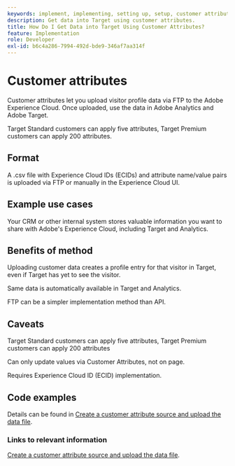 ```yaml
---
keywords: implement, implementing, setting up, setup, customer attributes
description: Get data into Target using customer attributes.
title: How Do I Get Data into Target Using Customer Attributes?
feature: Implementation
role: Developer
exl-id: b6c4a286-7994-492d-bde9-346af7aa314f
---
```

# Customer attributes

Customer attributes let you upload visitor profile data via FTP to the Adobe Experience Cloud. Once uploaded, use the data in Adobe Analytics and Adobe Target.

Target Standard customers can apply five attributes, Target Premium customers can apply 200 attributes.

## Format

A .csv file with Experience Cloud IDs (ECIDs) and attribute name/value pairs is uploaded via FTP or manually in the Experience Cloud UI.

## Example use cases

Your CRM or other internal system stores valuable information you want to share with Adobe's Experience Cloud, including Target and Analytics.

## Benefits of method

Uploading customer data creates a profile entry for that visitor in Target, even if Target has yet to see the visitor.

Same data is automatically available in Target and Analytics.

FTP can be a simpler implementation method than API.

## Caveats

Target Standard customers can apply five attributes, Target Premium customers can apply 200 attributes

Can only update values via Customer Attributes, not on page.

Requires Experience Cloud ID (ECID) implementation.

## Code examples

Details can be found in [Create a customer attribute source and upload the data file](https://experienceleague.adobe.com/docs/core-services/interface/customer-attributes/t-crs-usecase.html).

### Links to relevant information

[Create a customer attribute source and upload the data file](https://experienceleague.adobe.com/docs/core-services/interface/customer-attributes/t-crs-usecase.html).
